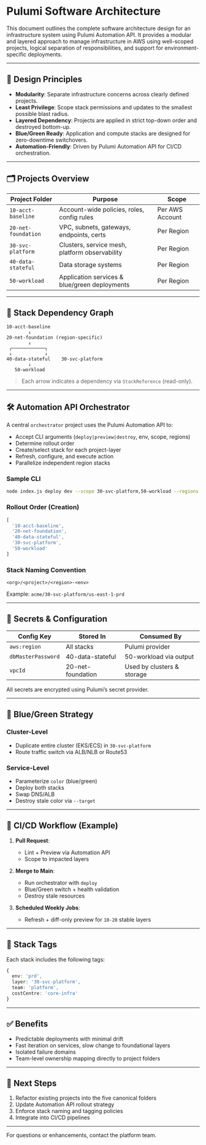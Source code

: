 # Pulumi Software Architecture

This document outlines the complete software architecture design for an infrastructure system using Pulumi Automation API. It provides a modular and layered approach to manage infrastructure in AWS using well-scoped projects, logical separation of responsibilities, and support for environment-specific deployments.

---

## 🔧 Design Principles

* **Modularity**: Separate infrastructure concerns across clearly defined projects.
* **Least Privilege**: Scope stack permissions and updates to the smallest possible blast radius.
* **Layered Dependency**: Projects are applied in strict top-down order and destroyed bottom-up.
* **Blue/Green Ready**: Application and compute stacks are designed for zero-downtime switchovers.
* **Automation-Friendly**: Driven by Pulumi Automation API for CI/CD orchestration.

---

## 🗂️ Projects Overview

| Project Folder      | Purpose                                        | Scope           |
| ------------------- | ---------------------------------------------- | --------------- |
| `10-acct-baseline`  | Account-wide policies, roles, config rules     | Per AWS Account |
| `20-net-foundation` | VPC, subnets, gateways, endpoints, certs       | Per Region      |
| `30-svc-platform`   | Clusters, service mesh, platform observability | Per Region      |
| `40-data-stateful`  | Data storage systems                           | Per Region      |
| `50-workload`       | Application services & blue/green deployments  | Per Region      |

---

## 🧱 Stack Dependency Graph

```text
10-acct-baseline
        ↓
20-net-foundation (region-specific)
        ↓
 ┌────────────┐
 ↓            ↓
40-data-stateful    30-svc-platform
        ↓
   50-workload
```

> Each arrow indicates a dependency via `StackReference` (read-only).

---

## 🛠️ Automation API Orchestrator

A central `orchestrator` project uses the Pulumi Automation API to:

* Accept CLI arguments (`deploy|preview|destroy`, env, scope, regions)
* Determine rollout order
* Create/select stack for each project-layer
* Refresh, configure, and execute action
* Parallelize independent region stacks

### Sample CLI

```bash
node index.js deploy dev --scope 30-svc-platform,50-workload --regions us-east-1
```

### Rollout Order (Creation)

```ts
[
  '10-acct-baseline',
  '20-net-foundation',
  '40-data-stateful',
  '30-svc-platform',
  '50-workload'
]
```

### Stack Naming Convention

```
<org>/<project>/<region>-<env>
```

Example: `acme/30-svc-platform/us-east-1-prd`

---

## 🔐 Secrets & Configuration

| Config Key         | Stored In         | Consumed By                |
| ------------------ | ----------------- | -------------------------- |
| `aws:region`       | All stacks        | Pulumi provider            |
| `dbMasterPassword` | 40-data-stateful  | 50-workload via output     |
| `vpcId`            | 20-net-foundation | Used by clusters & storage |

All secrets are encrypted using Pulumi’s secret provider.

---

## 🧪 Blue/Green Strategy

### Cluster-Level

* Duplicate entire cluster (EKS/ECS) in `30-svc-platform`
* Route traffic switch via ALB/NLB or Route53

### Service-Level

* Parameterize `color` (blue/green)
* Deploy both stacks
* Swap DNS/ALB
* Destroy stale color via `--target`

---

## 🚀 CI/CD Workflow (Example)

1. **Pull Request**:

   * Lint + Preview via Automation API
   * Scope to impacted layers

2. **Merge to Main**:

   * Run orchestrator with `deploy`
   * Blue/Green switch + health validation
   * Destroy stale resources

3. **Scheduled Weekly Jobs**:

   * Refresh + diff-only preview for `10-20` stable layers

---

## 🧭 Stack Tags

Each stack includes the following tags:

```ts
{
  env: 'prd',
  layer: '30-svc-platform',
  team: 'platform',
  costCentre: 'core-infra'
}
```

---

## ✅ Benefits

* Predictable deployments with minimal drift
* Fast iteration on services, slow change to foundational layers
* Isolated failure domains
* Team-level ownership mapping directly to project folders

---

## 🔄 Next Steps

1. Refactor existing projects into the five canonical folders
2. Update Automation API rollout strategy
3. Enforce stack naming and tagging policies
4. Integrate into CI/CD pipelines

---

For questions or enhancements, contact the platform team.
